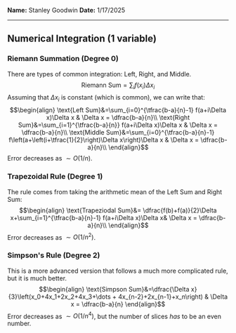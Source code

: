 **Name:** Stanley Goodwin
**Date:** 1/17/2025

---
## Numerical Integration (1 variable)
### Riemann Summation (Degree 0)
There are types of common integration: Left, Right, and Middle.
$$\text{Riemann Sum}=\sum_i f(x_i)\Delta x_i$$
Assuming that $\Delta x_i$ is constant (which is common), we can write that:
$$\begin{align}
\text{Left Sum}&=\sum_{i=0}^{\tfrac{b-a}{n}-1} f(a+i\Delta x)\Delta x & \Delta x = \dfrac{b-a}{n}\\
\text{Right Sum}&=\sum_{i=1}^{\tfrac{b-a}{n}} f(a+i\Delta x)\Delta x & \Delta x = \dfrac{b-a}{n}\\
\text{Middle Sum}&=\sum_{i=0}^{\tfrac{b-a}{n}-1} f\left(a+\left(i+\tfrac{1}{2}\right)\Delta x\right)\Delta x & \Delta x = \dfrac{b-a}{n}\\
\end{align}$$
Error decreases as $\sim O(1/n)$.
### Trapezoidal Rule (Degree 1)
The rule comes from taking the arithmetic mean of the Left Sum and Right Sum:
$$\begin{align}
\text{Trapeziodal Sum}&=
\dfrac{f(b)+f(a)}{2}\Delta x+\sum_{i=1}^{\tfrac{b-a}{n}-1} f(a+i\Delta x)\Delta x& \Delta x = \dfrac{b-a}{n}\\
\end{align}$$
Error decreases as $\sim O(1/n^2)$.
### Simpson's Rule (Degree 2)
This is a more advanced version that follows a much more complicated rule, but it is much better.
$$\begin{align}
\text{Simpson Sum}&=\dfrac{\Delta x}{3}\left(x_0+4x_1+2x_2+4x_3+\dots + 4x_{n-2}+2x_{n-1}+x_n\right) & \Delta x = \dfrac{b-a}{n}
\end{align}$$
Error decreases as $\sim O(1/n^4)$, but the number of slices *has* to be an even number.

